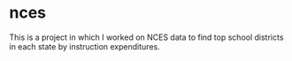 # nces
This is a project in which I worked on NCES data to find top school districts in each state by instruction expenditures.
